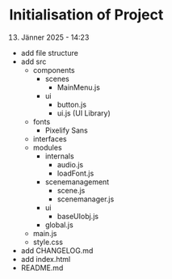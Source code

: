Initialisation of Project
=========================
13. Jänner 2025 - 14:23

* add file structure
* add src
    * components
        * scenes
            * MainMenu.js
        * ui
            * button.js
            * ui.js     (UI Library)
    * fonts
        * Pixelify Sans
    * interfaces
    * modules
        * internals
            * audio.js
            * loadFont.js
        * scenemanagement
            * scene.js
            * scenemanager.js
        * ui
            * baseUIobj.js
        * global.js
    * main.js
    * style.css
* add CHANGELOG.md
* add index.html
* README.md